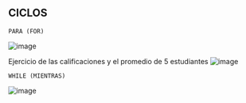 ## CICLOS
    PARA (FOR)
![image](https://user-images.githubusercontent.com/113805099/196008736-e86e7744-b82d-4deb-8bdf-840524b884ab.png)

Ejercicio de las calificaciones y el promedio de 5 estudiantes
![image](https://user-images.githubusercontent.com/113805099/196011693-223ecf4d-1358-4389-a146-b297e10924ad.png)


    WHILE (MIENTRAS)
![image](https://user-images.githubusercontent.com/113805099/196009092-685c1b94-2256-48a1-9450-cde936fb6ce1.png)

